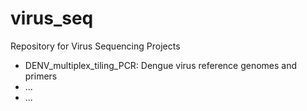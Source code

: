 # virus_seq
Repository for Virus Sequencing Projects

- DENV_multiplex_tiling_PCR: Dengue virus reference genomes and primers
- ...
- ...
